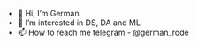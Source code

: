 - 👋 Hi, I’m German
- 👀 I’m interested in DS, DA and ML
- 📫 How to reach me telegram - @german_rode

<!---
GermanRode2000/GermanRode2000 is a ✨ special ✨ repository because its `README.md` (this file) appears on your GitHub profile.
You can click the Preview link to take a look at your changes.
--->
